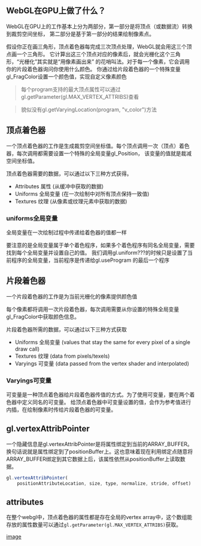 ## WebGL在GPU上做了什么？
WebGL在GPU上的工作基本上分为两部分，第一部分是将顶点（或数据流）转换到裁剪空间坐标， 第二部分是基于第一部分的结果绘制像素点。



假设你正在画三角形，顶点着色器每完成三次顶点处理，WebGL就会用这三个顶点画一个三角形。 它计算出这三个顶点对应的像素后，就会光栅化这个三角形，“光栅化”其实就是“用像素画出来” 的花哨叫法。对于每一个像素，它会调用你的片段着色器询问你使用什么颜色。 你通过给片段着色器的一个特殊变量gl_FragColor设置一个颜色值，实现自定义像素颜色

>每个program支持的最大顶点属性可以通过gl.getParameter(gl.MAX_VERTEX_ATTRIBS)查看


>貌似没有gl.getVaryingLocation(program, "v_color")方法


## 顶点着色器
一个顶点着色器的工作是生成裁剪空间坐标值。每个顶点调用一次（顶点）着色器，每次调用都需要设置一个特殊的全局变量gl_Position， 该变量的值就是裁减空间坐标值。

顶点着色器需要的数据，可以通过以下三种方式获得。

- Attributes 属性 (从缓冲中获取的数据)
- Uniforms 全局变量 (在一次绘制中对所有顶点保持一致值)
- Textures 纹理 (从像素或纹理元素中获取的数据)


### uniforms全局变量
全局变量在一次绘制过程中传递给着色器的值都一样

要注意的是全局变量属于单个着色程序，如果多个着色程序有同名全局变量，需要找到每个全局变量并设置自己的值。 我们调用gl.uniform???的时候只是设置了当前程序的全局变量，当前程序是传递给gl.useProgram 的最后一个程序


## 片段着色器
一个片段着色器的工作是为当前光栅化的像素提供颜色值

每个像素都将调用一次片段着色器，每次调用需要从你设置的特殊全局变量gl_FragColor中获取颜色信息。

片段着色器所需的数据，可以通过以下三种方式获取
- Uniforms 全局变量 (values that stay the same for every pixel of a single draw call)
- Textures 纹理 (data from pixels/texels)
- Varyings 可变量 (data passed from the vertex shader and interpolated)

### Varyings可变量
可变量是一种顶点着色器给片段着色器传值的方式。为了使用可变量，要在两个着色器中定义同名的可变量。 给顶点着色器中可变量设置的值，会作为参考值进行内插，在绘制像素时传给片段着色器的可变量。

## gl.vertexAttribPointer
一个隐藏信息是gl.vertexAttribPointer是将属性绑定到当前的ARRAY_BUFFER。 换句话说就是属性绑定到了positionBuffer上。这也意味着现在利用绑定点随意将 
ARRAY_BUFFER绑定到其它数据上后，该属性依然从positionBuffer上读取数据。
```javascript
gl.vertexAttribPointer(
    positionAttributeLocation, size, type, normalize, stride, offset)
```


## attributes
在整个webgl中，顶点着色器的属性都是存在全局的vertex array中，这个数组能存放的属性数量可以通过`gl.getParameter(gl.MAX_VERTEX_ATTRIBS)`获取。



[image](../../../imgs/vertex.jpg)